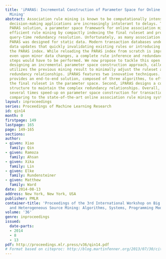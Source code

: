 ```yaml
---
title: 'iPARAS: Incremental Construction of Parameter Space for Online Association
  Mining'
abstract: Association rule mining is known to be computationally intensive, yet real-time
  decision-making applications are increasingly intolerant to delays. The state-of-the-art
  PARAS solution, a parameter space framework for online association mining, enables
  efficient rule mining by compactly indexing the final ruleset and providing efficient
  query-time redundancy resolution. Unfortunately, as many association mining models,
  PARAS was designed for static data. Modern transaction databases undergo regular
  data updates that quickly invalidating existing rules or introducing new rules for
  the PARAS index. While reloading the PARAS index from scratch is impractical, as
  even upon minor data changes, a complete rule inference and redundancy resolution
  steps would have to be performed. We now propose to tackle this open problem by
  designing an incremental parameter space construction approach, called iPARAS, that
  utilizes the previous mining result to minimally adjust the ruleset and associated
  redundancy relationships. iPARAS features two innovative techniques. First, iPARAS
  provides an end-to-end solution, composed of three algorithms, to efficiently update
  the final ruleset in the parameter space. Second, iPARAS designs a compact data
  structure to maintain the complex redundancy relationships. Overall, iPARAS achieves
  several times speed-up on parameter space construction for transaction databases
  comparing to the state-of-the-art online association rule mining system PARAS.
layout: inproceedings
series: Proceedings of Machine Learning Research
id: qin14
month: 0
firstpage: 149
lastpage: 165
page: 149-165
sections: 
author:
- given: Xiao
  family: Qin
- given: Ramoza
  family: Ahsan
- given: Xika
  family: Lin
- given: Elke
  family: Rundensteiner
- given: Matthew
  family: Ward
date: 2014-08-13
address: New York, New York, USA
publisher: PMLR
container-title: 'Proceedings of the 3rd International Workshop on Big Data, Streams
  and Heterogeneous Source Mining: Algorithms, Systems, Programming Models and Applications'
volume: '36'
genre: inproceedings
issued:
  date-parts:
  - 2014
  - 8
  - 13
pdf: http://proceedings.mlr.press/v36/qin14.pdf
# Format based on citeproc: http://blog.martinfenner.org/2013/07/30/citeproc-yaml-for-bibliographies/
---
```


